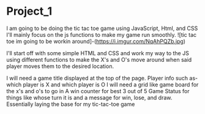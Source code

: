 # Project_1
I am going to be doing the tic tac toe game using JavaScript, Html, and CSS
I'll mainly focus on the js functions to make my game run smoothly. 
![tic tac toe im going to be workin around]-(https://i.imgur.com/NqAhPQZb.jpg)


I'll start off with some simple HTML and CSS and work my way to the JS using different functions to make the X's and O's move around when said player moves them to the desired location.

I will need a game title displayed at the top of the page.
Player info such as- which player is X and which player is O
I will need a grid like game board for the x's and o's to go in
A win counter for best 3 out of 5
Game Status for things like whose turn it is and a message for win, lose, and draw.
Essentially laying the base for my tic-tac-toe game
